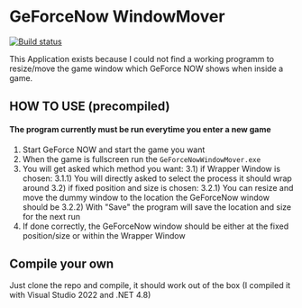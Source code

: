 # GeForceNow WindowMover
[![Build status](https://ci.appveyor.com/api/projects/status/rlok08jsyvfrs4or/branch/main?svg=true)](https://ci.appveyor.com/project/Th3C0D3R/geforcenowwindowmover/branch/main)

This Application exists because I could not find a working programm to resize/move the game window which 
GeForce NOW shows when inside a game.

## HOW TO USE (precompiled)
#### The program currently must be run everytime you enter a new game
1) Start GeForce NOW and start the game you want
2) When the game is fullscreen run the `GeForceNowWindowMover.exe`
3) You will get asked which method you want:
3.1) if Wrapper Window is chosen:
3.1.1) You will directly asked to select the process it should wrap around
3.2) if fixed position and size is chosen:
3.2.1) You can resize and move the dummy window to the location the GeForceNow window should be
3.2.2) With "Save" the program will save the location and size for the next run
4) If done correctly, the GeForceNow window should be either at the fixed position/size or within the Wrapper Window

## Compile your own
Just clone the repo and compile, it should work out of the box (I compiled it with Visual Studio 2022 and .NET 4.8)
